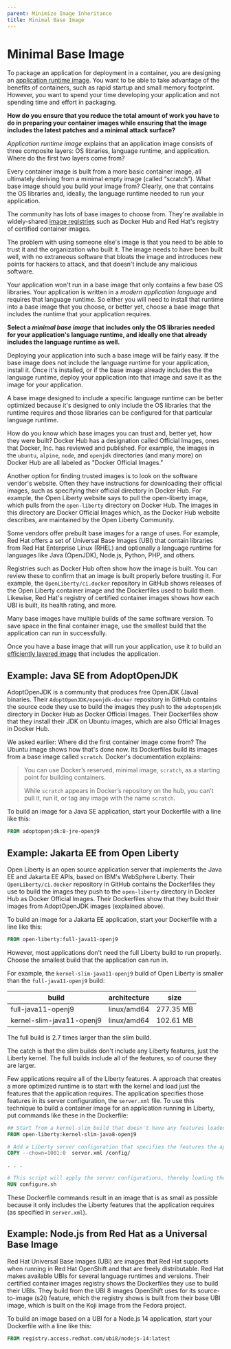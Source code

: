 ```yaml
---
parent: Minimize Image Inheritance
title: Minimal Base Image
---
```

# Minimal Base Image

To package an application for deployment in a container, you are designing an [application runtime image](Application-Runtime-Image.md). You want to be able to take advantage of the benefits of containers, such as rapid startup and small memory footprint. However, you want to spend your time developing your application and not spending time and effort in packaging.

**How do you ensure that you reduce the total amount of work you have to do in preparing your container images while ensuring that the image includes the latest patches and a minimal attack surface?**

*Application runtime image* explains that an application image consists of three composite layers: OS libraries, language runtime, and application. Where do the first two layers come from?

Every container image is built from a more basic container image, all ultimately deriving from a minimal empty image (called “scratch”).  What base image should you build your image from? Clearly, one that contains the OS libraries and, ideally, the language runtime needed to run your application.

The community has lots of base images to choose from. They're available in widely-shared [image registries](../container-architecture/image-registries-as-a-service.md) such as Docker Hub and Red Hat's registry of certified container images.

The problem with using someone else's image is that you need to be able to trust it and the organization who built it. The image needs to have been built well, with no extraneous software that bloats the image and introduces new points for hackers to attack, and that doesn't include any malicious software.

Your application won't run in a base image that only contains a few base OS libraries. Your application is written in a *modern application language* and requires that language runtime. So either you will need to install that runtime into a base image that you choose, or better yet, choose a base image that includes the runtime that your application requires. 

**Select a *minimal base image* that includes only the OS libraries needed for your application's language runtime, and ideally one that already includes the language runtime as well.**

Deploying your application into such a base image will be fairly easy. If the base image does not include the language runtime for your application, install it. Once it's installed, or if the base image already includes the the language runtime, deploy your application into that image and save it as the image for your application.

A base image designed to include a specific language runtime can be better optimized because it's designed to only include the OS libraries that the runtime requires and those libraries can be configured for that particular language runtime.

How do you know which base images you can trust and, better yet, how they were built? Docker Hub has a designation called Official Images, ones that Docker, Inc. has reviewed and published. For example, the images in the `ubuntu`, `alpine`, `node`, and `openjdk` directories (and many more) on Docker Hub are all labeled as "Docker Official Images."

Another option for finding trusted images is to look on the software vendor's website. Often they have instructions for downloading their official images, such as specifying their official directory in Docker Hub. For example, the Open Liberty website says to pull the open-liberty image, which pulls from the `open-liberty` directory on Docker Hub. The images in this directory are Docker Official Images which, as the Docker Hub website describes, are maintained by the Open Liberty Community.

Some vendors offer prebuilt base images for a range of uses. For example, Red Hat offers a set of Universal Base Images (UBI) that contain libraries from Red Hat Enterprise Linux (RHEL) and optionally a language runtime for languages like Java (OpenJDK), Node.js, Python, PHP, and others.

Registries such as Docker Hub often show how the image is built. You can review these to confirm that an image is built properly before trusting it. For example, the `OpenLiberty/ci.docker` repository in GitHub shows releases of the Open Liberty container image and the Dockerfiles used to build them. Likewise, Red Hat's registry of certified container images shows how each UBI is built, its health rating, and more.

Many base images have multiple builds of the same software version. To save space in the final container image, use the smallest build that the application can run in successfully.

Once you have a base image that will run your application, use it to build an [efficiently layered image](intentional-layer.md) that includes the application.

## Example: Java SE from AdoptOpenJDK

AdoptOpenJDK is a community that produces free OpenJDK (Java) binaries. Their `AdoptOpenJDK/openjdk-docker` repository in GitHub contains the source code they use to build the images they push to the `adoptopenjdk` directory in Docker Hub as Docker Official Images. Their Dockerfiles show that they install their JDK on Ubuntu images, which are also Official Images in Docker Hub.

We asked earlier: Where did the first container image come from? The Ubuntu image shows how that's done now. Its Dockerfiles build its images from a base image called `scratch`. Docker's documentation explains:

> You can use Docker’s reserved, minimal image, `scratch`, as a starting point for building containers.
>
> While `scratch` appears in Docker’s repository on the hub, you can’t pull it, run it, or tag any image with the name `scratch`.

To build an image for a Java SE application, start your Dockerfile with a line like this:

```dockerfile
FROM adoptopenjdk:8-jre-openj9
```

## Example: Jakarta EE from Open Liberty

Open Liberty is an open source application server that implements the Java EE and Jakarta EE APIs, based on IBM's WebSphere Liberty. Their `OpenLiberty/ci.docker` repository in GitHub contains the Dockerfiles they use to build the images they push to the `open-liberty` directory in Docker Hub as Docker Official Images. Their Dockerfiles show that they build their images from AdoptOpenJDK images (explained above).

To build an image for a Jakarta EE application, start your Dockerfile with a line like this:

```dockerfile
FROM open-liberty:full-java11-openj9
```

However, most applications don't need the full Liberty build to run properly. Choose the smallest build that the application can run in.

For example, the `kernel-slim-java11-openj9` build of Open Liberty is smaller than the `full-java11-openj9` build:

| build | architecture | size |
| ----- | ----- | ----- |
| full-java11-openj9 | linux/amd64 | 277.35 MB |
| kernel-slim-java11-openj9 | linux/amd64 | 102.61 MB |

The full build is 2.7 times larger than the slim build.

The catch is that the slim builds don't include any Liberty features, just the Liberty kernel. The full builds include all of the features, so of course they are larger.

Few applications require all of the Liberty features. A approach that creates a more optimized runtime is to start with the kernel and load just the features that the application requires. The application specifies those features in its server configuration, the `server.xml` file. To use this technique to build a container image for an application running in Liberty, put commands like these in the Dockerfile:

```dockerfile
## Start from a kernel-slim build that doesn't have any features loaded
FROM open-liberty:kernel-slim-java8-openj9

# Add a Liberty server configuration that specifies the features the application requires
COPY --chown=1001:0  server.xml /config/

. . .

# This script will apply the server configurations, thereby loading the features it specifies
RUN configure.sh
```

These Dockerfile commands result in an image that is as small as possible because it only includes the Liberty features that the application requires (as specified in `server.xml`).

## Example: Node.js from Red Hat as a Universal Base Image

Red Hat Universal Base Images (UBI) are images that Red Hat supports when running in Red Hat OpenShift and that are freely distributable. Red Hat makes available UBIs for several language runtimes and versions. Their certified container images registry shows the Dockerfiles they use to build their UBIs. They build from the UBI 8 images OpenShift uses for its source-to-image (s2i) feature, which the registry shows is built from their base UBI image, which is built on the Koji image from the Fedora project.

To build an image based on a UBI for a Node.js 14 application, start your Dockerfile with a line like this:

```dockerfile
FROM registry.access.redhat.com/ubi8/nodejs-14:latest
```

